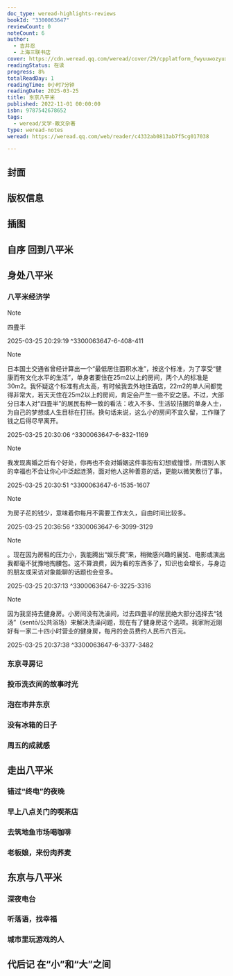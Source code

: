 ```yaml
---
doc_type: weread-highlights-reviews
bookId: "3300063647"
reviewCount: 0
noteCount: 6
author:
  - 吉井忍
  - 上海三联书店
cover: https://cdn.weread.qq.com/weread/cover/29/cpplatform_fwyuuwozyuxhgstwdmi1mu/t7_cpplatform_fwyuuwozyuxhgstwdmi1mu1688959572.jpg
readingStatus: 在读
progress: 8%
totalReadDay: 1
readingTime: 0小时7分钟
readingDate: 2025-03-25
title: 东京八平米
published: 2022-11-01 00:00:00
isbn: 9787542678652
tags:
  - weread/文学-散文杂著
type: weread-notes
weread: https://weread.qq.com/web/reader/c4332ab0813ab7f5cg017038

---
```



## 封面

## 版权信息

## 插图

## 自序 回到八平米

## 身处八平米

### 八平米经济学

> [!NOTE] 
> 四畳半
> 
> 2025-03-25 20:29:19 ^3300063647-6-408-411

> [!NOTE] 
> 日本国土交通省曾经计算出一个“最低居住面积水准”，按这个标准，为了享受“健康而有文化水平的生活”，单身者要住在25m2以上的房间，两个人的标准是30m2。我怀疑这个标准有点太高，有时候我去外地住酒店，22m2的单人间都觉得非常大，若天天住在25m2以上的房间，肯定会产生一些不安之感。不过，大部分日本人对“四畳半”的居民有种一致的看法：收入不多、生活较拮据的单身人士，为自己的梦想或人生目标在打拼。换句话来说，这么小的房间不宜久留，工作赚了钱之后得尽早离开。
> 
> 2025-03-25 20:30:06 ^3300063647-6-832-1169

> [!NOTE] 
> 我发现离婚之后有个好处，你再也不会对婚姻这件事抱有幻想或憧憬，所谓别人家的幸福也不会让你心中泛起涟漪，面对他人这种善意的话，更能以微笑敷衍了事。
> 
> 2025-03-25 20:30:51 ^3300063647-6-1535-1607

> [!NOTE] 
> 为房子花的钱少，意味着你每月不需要工作太久，自由时间比较多。
> 
> 2025-03-25 20:36:56 ^3300063647-6-3099-3129

> [!NOTE] 
> 。现在因为房租的压力小，我能腾出“娱乐费”来，稍微感兴趣的展览、电影或演出我都毫不犹豫地掏腰包。这不算浪费，因为看的东西多了，知识也会增长，与身边的朋友或采访对象能聊的话题也会变多。
> 
> 2025-03-25 20:37:13 ^3300063647-6-3225-3316

> [!NOTE] 
> 因为我坚持去健身房。小房间没有洗澡间，过去四畳半的居民绝大部分选择去“钱汤”（sentō/公共浴场）来解决洗澡问题，现在有了健身房这个选项。我家附近刚好有一家二十四小时营业的健身房，每月的会员费约人民币六百元。
> 
> 2025-03-25 20:37:38 ^3300063647-6-3377-3482

### 东京寻房记

### 投币洗衣间的故事时光

### 泡在市井东京

### 没有冰箱的日子

### 周五的成就感

## 走出八平米

### 错过“终电”的夜晚

### 早上八点关门的喫茶店

### 去筑地鱼市场喝咖啡

### 老板娘，来份肉荞麦

## 东京与八平米

### 深夜电台

### 听落语，找幸福

### 城市里玩游戏的人

## 代后记 在“小”和“大”之间

